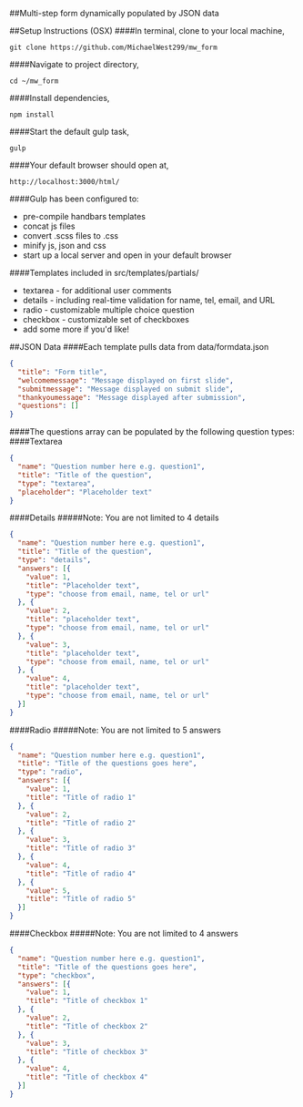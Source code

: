 ##Multi-step form dynamically populated by JSON data

##Setup Instructions (OSX)
####In terminal, clone to your local machine,
```
git clone https://github.com/MichaelWest299/mw_form
```
####Navigate to project directory,
```
cd ~/mw_form
```
####Install dependencies,
```
npm install
```
####Start the default gulp task,
```
gulp
```
####Your default browser should open at,
```
http://localhost:3000/html/
```
####Gulp has been configured to:
- pre-compile handbars templates
- concat js files
- convert .scss files to .css
- minify js, json and css
- start up a local server and open in your default browser

####Templates included in src/templates/partials/
- textarea - for additional user comments
- details - including real-time validation for name, tel, email, and URL
- radio - customizable multiple choice question
- checkbox - customizable set of checkboxes
- add some more if you'd like!

##JSON Data
####Each template pulls data from data/formdata.json
```json
{
  "title": "Form title",
  "welcomemessage": "Message displayed on first slide",
  "submitmessage": "Message displayed on submit slide",
  "thankyoumessage": "Message displayed after submission",
  "questions": []
}
```
####The questions array can be populated by the following question types:
####Textarea
```json
{
  "name": "Question number here e.g. question1",
  "title": "Title of the question",
  "type": "textarea",
  "placeholder": "Placeholder text"
}
```
####Details
#####Note: You are not limited to 4 details
```json
{
  "name": "Question number here e.g. question1",
  "title": "Title of the question",
  "type": "details",
  "answers": [{
    "value": 1,
    "title": "Placeholder text",
    "type": "choose from email, name, tel or url"
  }, {
    "value": 2,
    "title": "placeholder text",
    "type": "choose from email, name, tel or url"
  }, {
    "value": 3,
    "title": "placeholder text",
    "type": "choose from email, name, tel or url"
  }, {
    "value": 4,
    "title": "placeholder text",
    "type": "choose from email, name, tel or url"
  }]
}
```

####Radio
#####Note: You are not limited to 5 answers
```json
{
  "name": "Question number here e.g. question1",
  "title": "Title of the questions goes here",
  "type": "radio",
  "answers": [{
    "value": 1,
    "title": "Title of radio 1"
  }, {
    "value": 2,
    "title": "Title of radio 2"
  }, {
    "value": 3,
    "title": "Title of radio 3"
  }, {
    "value": 4,
    "title": "Title of radio 4"
  }, {
    "value": 5,
    "title": "Title of radio 5"
  }]
}
```

####Checkbox
#####Note: You are not limited to 4 answers
```json
{
  "name": "Question number here e.g. question1",
  "title": "Title of the questions goes here",
  "type": "checkbox",
  "answers": [{
    "value": 1,
    "title": "Title of checkbox 1"
  }, {
    "value": 2,
    "title": "Title of checkbox 2"
  }, {
    "value": 3,
    "title": "Title of checkbox 3"
  }, {
    "value": 4,
    "title": "Title of checkbox 4"
  }]
}
```
